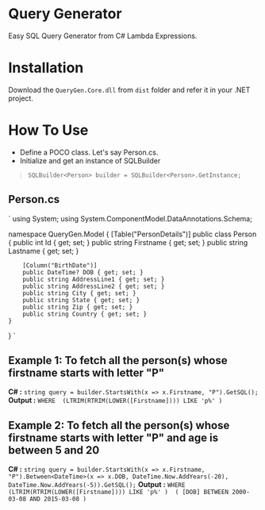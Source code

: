 
# Query Generator
Easy SQL Query Generator from C# Lambda Expressions.

# Installation
Download the `QueryGen.Core.dll` from `dist` folder and refer it in your .NET project.

# How To Use
- Define a POCO class. Let's say Person.cs.
- Initialize and get an instance of SQLBuilder
>`SQLBuilder<Person> builder = SQLBuilder<Person>.GetInstance;`

## Person.cs
`
using System;
using System.ComponentModel.DataAnnotations.Schema;

namespace QueryGen.Model
{
    [Table("PersonDetails")]
    public class Person
    {
        public int Id { get; set; }
        public string Firstname { get; set; }
        public string Lastname { get; set; }
        
        [Column("BirthDate")]
        public DateTime? DOB { get; set; }
        public string AddressLine1 { get; set; }
        public string AddressLine2 { get; set; }
        public string City { get; set; }
        public string State { get; set; }
        public string Zip { get; set; }
        public string Country { get; set; }
    }
}
`

## Example 1: To fetch all the person(s) whose firstname starts with letter "P"
**C# :**   `string query = builder.StartsWith(x => x.Firstname, "P").GetSQL();`
**Output :**  `WHERE  (LTRIM(RTRIM(LOWER([Firstname]))) LIKE 'p%' )`


## Example 2: To fetch all the person(s) whose firstname starts with letter "P" and age is between 5 and 20
**C# :**   `string query = builder.StartsWith(x => x.Firstname, "P").Between<DateTime>(x => x.DOB, DateTime.Now.AddYears(-20), DateTime.Now.AddYears(-5)).GetSQL();`
**Output :**  `WHERE  (LTRIM(RTRIM(LOWER([Firstname]))) LIKE 'p%' )  ( [DOB] BETWEEN 2000-03-08 AND 2015-03-08 )`


